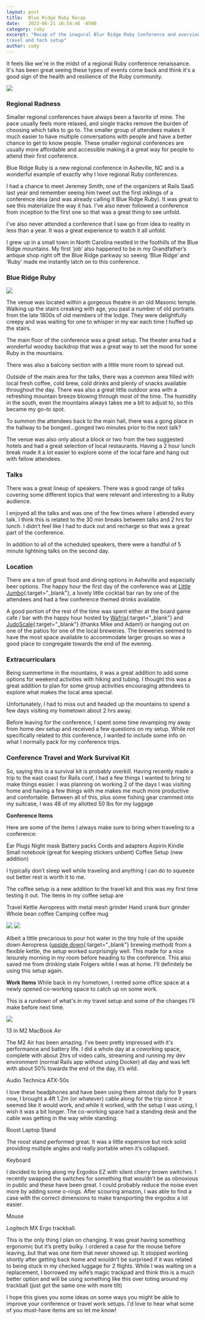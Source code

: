 ```yaml
---
layout: post
title:  Blue Ridge Ruby Recap
date:   2023-06-21 16:54:46 -0500
category: ruby
excerpt: "Recap of the inagural Blur Ridge Ruby Conference and overview of my
travel and tech setup"
author: cody
---
```

It feels like we're in the midst of a regional Ruby conference renaissance.  It's
has been great seeing these types of events come back and think it's a good sign
of the health and resilience of the Ruby community.

<img class="position-relative mx-auto rounded w-100 shadow-lg" src="https://upload.wikimedia.org/wikipedia/commons/0/0e/Asheville_at_dusk.jpg" />


### Regional Radness

Smaller regional conferences have always been a favorite of mine.  The pace
usually feels more relaxed, and single tracks remove the burden of choosing
which talks to go to.  The smaller group of attendees makes it much easier to
have multiple conversations with people and have a better chance to get to know
people.  These smaller regional conferences are usually more affordable and
accessible making it a great way for people to attend their first conference.

Blue Ridge Ruby is a new regional conference in Asheville, NC and is a wonderful example of exactly why I love regional Ruby conferences.

I had a chance to meet Jeremey Smith, one of the organizers at Rails SaaS last year and remember seeing him tweet out the first inklings of a conference idea (and was already calling it Blue Ridge Ruby). It was great to see this materialize the way it has. I’ve also never followed a conference from inception to the first one so that was a great thing to see unfold.

I've also never attended a conference that I saw go from idea to reality in less
than a year.  It was a great experience to watch it all unfold.

I grew up in a small town in North Carolina nestled in the foothills of the Blue Ridge mountains.  My first ‘job’ also happened to be in my Grandfather’s antique shop right off the Blue Ridge parkway so seeing ‘Blue Ridge’ and ‘Ruby’ made me instantly latch on to this conference.

### Blue Ridge Ruby

<img src="https://blueridgeruby.com/images/theater.jpg" />

The venue was located within a gorgeous theatre in an old Masonic temple.
Walking up the stairs creaking with age, you past a number of old portraits from
the late 1800s of old members of the lodge.  They were delightfully creepy and
was waiting for one to whisper in my ear each time I huffed up the stairs.

The main floor of the conference was a great setup.  The theater area had a wonderful woodsy backdrop that was a great way to set the mood for some Ruby in the mountains.

There was also a balcony section with a little more room to spread out.

Outside of the main area for the talks, there was a common area filled with local fresh coffee, cold brew, cold drinks and plenty of snacks available throughout the day.  There was also a great little outdoor area with a refreshing mountain breeze blowing through most of the time.  The humidity in the south, even the mountains always takes me a bit to adjust to, so this became my go-to spot.

To summon the attendees back to the main hall, there was a gong place in the hallway to be bonged...gonged two minutes prior to the next talk?

The venue was also only about a block or two from the two suggested hotels and had a great selection of local restaurants.  Having a 2 hour lunch break made it a lot easier to explore some of the local faire and hang out with fellow attendees.

### Talks

There was a great lineup of speakers. There was a good range of talks covering some different topics that were relevant and interesting to a Ruby audience.

I enjoyed all the talks and was one of the few times where I attended every talk. I think this is related to the 30 min breaks between talks and 2 hrs for lunch.  I didn’t feel like I had to duck out and recharge so that was a great part of the conference.

In addition to all of the scheduled speakers, there were a handful of 5 minute lightning talks on the second day.


### Location

There are a ton of great food and dining options in Asheville and especially beer options.  The happy hour the first day of the conference was at [Little Jumbo](https://www.littlejumbobar.com/){:target="_blank"}, a lovely little cocktail bar ran by one of the attendees and had a few conference themed drinks available.

A good portion of the rest of the time was spent either at the board game cafe / bar with the happy hour hosted by [Wafris](https://wafris.org/){:target="_blank"} and [JudoScale](https://judoscale.com/){:target="_blank"} (thanks Mike and Adam!) or hanging out on one of the patios for one of the local breweries.  The breweries seemed to have the most space available to accommodate larger groups so was a good place to congregate towards the end of the evening.


### Extracurriculars
Being summertime in the mountains, it was a great addition to add some options for weekend activities with hiking and tubing. I thought this was a great addition to plan for some group activities encouraging attendees to explore what makes the local area special.

Unfortunately, I had to miss out and headed up the mountains to spend a few days visiting my hometown about 2 hrs away.

Before leaving for the conference, I spent some time revamping my away from home
dev setup and received a few questions on my setup. While not specifically
related to _this_ conference, I wanted to include some info on what I normally
pack for my conference trips.

### Conference Travel and Work Survival Kit

So, saying this is a survival kit is probably overkill.  Having recently made a trip to the east coast for Rails conf, I had a few things I wanted to bring to make things easier.  I was planning on working 2 of the days I was visiting home and having a few things with me makes me much more productive and comfortable.  Between all of this, plus some fishing gear crammed into my suitcase, I was 48 of my allotted 50 lbs for my luggage

**Conference Items**

Here are some of the items I always make sure to bring when traveling to a
conference:

Ear Plugs
Night mask
Battery packs
Cords and adapters
Aspirin
Kindle
Small notebook (great for keeping stickers unbent)
Coffee Setup (new addition)

I typically don’t sleep well while traveling and anything I can do to squeeze out better rest is worth it to me.

The coffee setup is a new addition to the travel kit and this was my first time
testing it out. The items in my coffee setup are

Travel Kettle
Aeropress with metal mesh grinder
Hand crank burr grinder
Whole bean coffee
Camping coffee mug

<img class="position-relative mx-auto rounded w-100 shadow-lg" src="https://personal-blog-assets.s3.amazonaws.com/CoffeeAction.png" />

<img class="position-relative mx-auto rounded w-100 shadow-lg" src="https://personal-blog-assets.s3.amazonaws.com/TravelCoffeeSetup.png" />


Albeit a little precarious to pour hot water in the tiny hole of the upside down
Aeropress ([upside down](https://ineedcoffee.com/upside-aeropress-coffee-brewing-tutorial/){:target="_blank"} brewing method) from a flexible kettle, the setup worked
surprisingly well. This made for a nice leisurely morning in my room before
heading to the conference.  This also saved me from drinking stale Folgers while
I was at home.  I'll definitely be using this setup again.

**Work Items**
While back in my hometown, I rented some office space at a newly opened
co-working space to catch up on some work.

This is a rundown of what's in my travel setup and some of the changes I'll make
before next time.


<img class="position-relative mx-auto rounded w-100 shadow-lg" src="https://personal-blog-assets.s3.amazonaws.com/WorkSetup.png" />


13 in M2 MacBook Air

The M2 Air has been amazing.  I've been pretty impressed with it's performance and battery life. I did a whole day at a coworking space, complete with about 2hrs of video calls, streaming and running my dev environment (normal Rails app without using Docker) all day and was left with about 50% towards the end of the day, it’s wild.

Audio Technica ATX-50s

I love these headphones and have been using them almost daily for 9 years now, I brought a 4ft 1.2m (or whatever) cable along for the trip since it seemed like it would work, and while it worked, with the setup I was using, I wish it was a bit longer. The co-working space had a standing desk and the cable was getting in the way while standing.

Roost Laptop Stand

The roost stand performed great.  It was a little expensive but rock solid providing multiple angles and really portable when it’s collapsed.

Keyboard

I decided to bring along my Ergodox EZ with silent cherry brown switches.  I recently swapped the switches for something that wouldn’t be as obnoxious in public and these have been great.  I could probably reduce the noise even more by adding some o-rings. After scouring amazon, I was able to find a case with the correct dimensions to make transporting the ergodox a lot easier.

Mouse

Logitech MX Ergo trackball.

This is the only thing I plan on changing.  It was great having something ergonomic but it’s pretty bulky.  I ordered a case for the mouse before leaving, but that was one item that never showed up.  It stopped working shortly after getting back home and wouldn’t be surprised if it was related to being stuck in my checked luggage for 2 flights. While I was waiting on a replacement, I borrowed my wife’s magic trackpad and think this is a much better option and will be using something like this over toting around my trackball (just got the same one with more tilt)


I hope this gives you some ideas on some ways you might be able to improve your
conference or travel work setups.  I'd love to hear what some of you must-have
items are so let me know!
